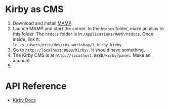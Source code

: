 # Kirby as CMS
1. Download and install [MAMP](https://www.mamp.info/en/mamp/mac/)
2. Launch MAMP and start the server. In the `htdocs` folder, make an alias to this folder. The `htdocs` folder is in `/Applications/MAMP/htdocs`. Once inside, link it:<br>
  `ln -s /Users/eric/dev/cms-workshop/1_kirby kirby`
3. Go to `http://localhost:8888/kirby/`. It should have something.
4. The Kirby CMS is at `http://localhost:8888/kirby/panel`. Make an account.
5.

# API Reference
- [Kirby Docs](https://getkirby.com/docs/guide)
